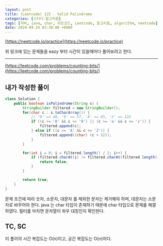 ```yaml
---
layout: post
title: (Leetcode) 125 - Valid Palindrome
categories: [스터디-알고리즘]
tags: [자바, java, char, 리트코드, Leetcode, 알고리즘, algorithm, neetcode]
date: 2024-04-24 03:30:00 +0900
---
```


[https://neetcode.io/practice](https://neetcode.io/practice)

위 링크에 있는 문제들을 eazy 부터 시간이 있을때마다 풀어보려고 한다.

---

[https://leetcode.com/problems/counting-bits/](https://leetcode.com/problems/counting-bits/)

## 내가 작성한 풀이

```java
class Solution {
    public boolean isPalindrome(String s) {
        StringBuilder filtered = new StringBuilder();
        for(char c : s.toCharArray()) {
            // '0' == 48, '9' == 57, 'A' == 65, 'z' == 122
            if ((c >= '0' && c <= '9') || (c >= 'a' && c <= 'z')) {
                filtered.append(c);
            } else if ((c >= 'A' && c <= 'Z')) {
                filtered.append((char) (c + 32));
            }
        }

        for(int i = 0; i < filtered.length() / 2; i++) {
            if (filtered.charAt(i) != filtered.charAt(filtered.length() - i - 1)) {
                return false;
            }
        }

        return true;
    }
}
```

문제 조건에 따라 숫자, 소문자, 대문자 를 제외한 문자는 제거해야 하며, 대문자는 소문자로 바꾸어야 한다.
java 는 char 타입이 존재하기 때문에 char 타입으로 문제를 해결하였다.
필터를 마치면 문자열이 좌우 대칭인지 확인한다.

## TC, SC

이 풀이의 시간 복잡도는 O(n)이고, 공간 복잡도는 O(n)이다.
